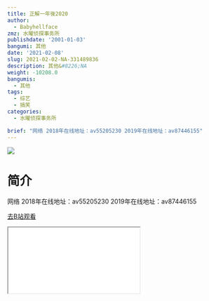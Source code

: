 ```yaml
---
title: 正解一年後2020
author:
  - Babyhellface
zmz: 水曜侦探事务所
publishdate: '2001-01-03'
bangumi: 其他
date: '2021-02-08'
slug: 2021-02-02-NA-331489836
description: 其他&#8226;NA
weight: -10208.0
bangumis:
  - 其他
tags:
  - 综艺
  - 搞笑
categories:
  - 水曜侦探事务所

brief: "网络 2018年在线地址：av55205230 2019年在线地址：av87446155"
---
```

![](https://raw.githubusercontent.com/tcgriffith/owaraisite/master/static/tmpimg/e1ba2cbaf4340a0f6d8b2e7a304b2c016900dae7.jpg.480.jpg)
# 简介  
网络
2018年在线地址：av55205230
2019年在线地址：av87446155  

[去B站观看](https://www.bilibili.com/video/av331489836/)
<div class ="resp-container"><iframe class="testiframe" src="//player.bilibili.com/player.html?aid=331489836"", scrolling="no", allowfullscreen="true" > </iframe></div> 
